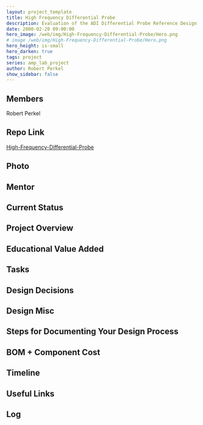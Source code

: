 ```yaml
---
layout: project_template
title: High Frequency Differential Probe
description: Evaluation of the ADI Differential Probe Reference Design for soldering certification.
date: 2000-02-20 09:00:00
hero_image: /web/img/High-Frequency-Differential-Probe/Hero.png
# image /web/img/High-Frequency-Differential-Probe/Hero.png
hero_height: is-small
hero_darken: true
tags: project
series: amp_lab_project
author: Robert Perkel
show_sidebar: false
---
```




## Members
Robert Perkel

## Repo Link
<a class="button is-link" href="https://github.com/Amp-Lab-at-VT/High-Frequency-Differential-Probe" >High-Frequency-Differential-Probe</a>

## Photo

## Mentor

## Current Status

## Project Overview


## Educational Value Added


## Tasks

## Design Decisions

## Design Misc

## Steps for Documenting Your Design Process

## BOM + Component Cost

## Timeline

## Useful Links

## Log
            